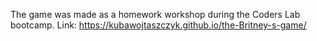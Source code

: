 The game was made as a homework workshop during the Coders Lab bootcamp. 
Link: https://kubawojtaszczyk.github.io/the-Britney-s-game/


